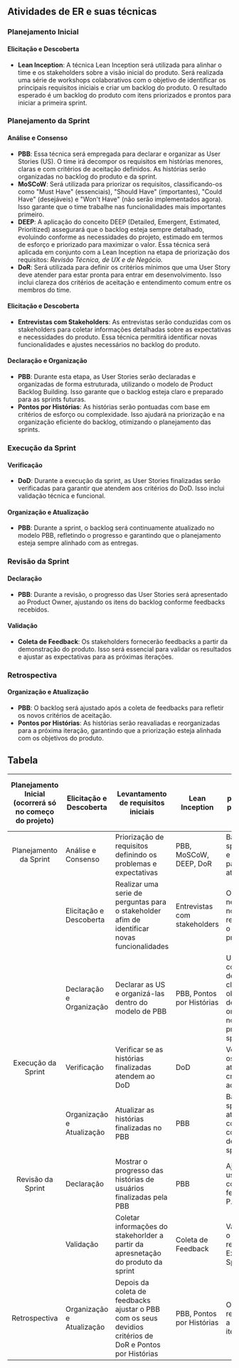 ## Atividades de ER e suas técnicas

### Planejamento Inicial

#### Elicitação e Descoberta
- **Lean Inception**: A técnica Lean Inception será utilizada para alinhar o time e os stakeholders sobre a visão inicial do produto. Será realizada uma série de workshops colaborativos com o objetivo de identificar os principais requisitos iniciais e criar um backlog do produto. O resultado esperado é um backlog do produto com itens priorizados e prontos para iniciar a primeira sprint.

### Planejamento da Sprint

#### Análise e Consenso
- **PBB**: Essa técnica será empregada para declarar e organizar as User Stories (US). O time irá decompor os requisitos em histórias menores, claras e com critérios de aceitação definidos. As histórias serão organizadas no backlog do produto e da sprint.
- **MoSCoW**: Será utilizada para priorizar os requisitos, classificando-os como "Must Have" (essenciais), "Should Have" (importantes), "Could Have" (desejáveis) e "Won't Have" (não serão implementados agora). Isso garante que o time trabalhe nas funcionalidades mais importantes primeiro.
- **DEEP**: A aplicação do conceito DEEP (Detailed, Emergent, Estimated, Prioritized) assegurará que o backlog esteja sempre detalhado, evoluindo conforme as necessidades do projeto, estimado em termos de esforço e priorizado para maximizar o valor. Essa técnica será aplicada em conjunto com a Lean Inception na etapa de priorização dos requisitos: *Revisão Técnica, de UX e de Negócio.*
- **DoR**: Será utilizada para definir os critérios mínimos que uma User Story deve atender para estar pronta para entrar em desenvolvimento. Isso inclui clareza dos critérios de aceitação e entendimento comum entre os membros do time.

#### Elicitação e Descoberta
- **Entrevistas com Stakeholders**: As entrevistas serão conduzidas com os stakeholders para coletar informações detalhadas sobre as expectativas e necessidades do produto. Essa técnica permitirá identificar novas funcionalidades e ajustes necessários no backlog do produto.

#### Declaração e Organização
- **PBB**: Durante esta etapa, as User Stories serão declaradas e organizadas de forma estruturada, utilizando o modelo de Product Backlog Building. Isso garante que o backlog esteja claro e preparado para as sprints futuras.
- **Pontos por Histórias**: As histórias serão pontuadas com base em critérios de esforço ou complexidade. Isso ajudará na priorização e na organização eficiente do backlog, otimizando o planejamento das sprints.


### Execução da Sprint

#### Verificação
- **DoD**: Durante a execução da sprint, as User Stories finalizadas serão verificadas para garantir que atendem aos critérios do DoD. Isso inclui validação técnica e funcional.

#### Organização e Atualização
- **PBB**: Durante a sprint, o backlog será continuamente atualizado no modelo PBB, refletindo o progresso e garantindo que o planejamento esteja sempre alinhado com as entregas.

### Revisão da Sprint

#### Declaração
- **PBB**: Durante a revisão, o progresso das User Stories será apresentado ao Product Owner, ajustando os itens do backlog conforme feedbacks recebidos.

#### Validação
- **Coleta de Feedback**: Os stakeholders fornecerão feedbacks a partir da demonstração do produto. Isso será essencial para validar os resultados e ajustar as expectativas para as próximas iterações.

### Retrospectiva

#### Organização e Atualização
- **PBB**: O backlog será ajustado após a coleta de feedbacks para refletir os novos critérios de aceitação.
- **Pontos por Histórias**: As histórias serão reavaliadas e reorganizadas para a próxima iteração, garantindo que a priorização esteja alinhada com os objetivos do produto.


## Tabela

| Planejamento Inicial (ocorrerá só no começo do projeto) | Elicitação e Descoberta   | Levantamento de requisitos iniciais                                                                      | Lean Inception               | Possui o backlog do produto incial para começar a primeira sprint                                                        |
|:-------------------------------------------------------:|---------------------------|----------------------------------------------------------------------------------------------------------|------------------------------|--------------------------------------------------------------------------------------------------------------------------|
|                  Planejamento da Sprint                 | Análise e Consenso        | Priorização de requisitos definindo os problemas e expectativas                                          | PBB, MoSCoW, DEEP, DoR       | Backlog da sprint definido e ajustado para interação atual                                                               |
|                                                         | Elicitação e Descoberta   | Realizar uma serie de perguntas para o stakeholder afim de identificar novas funcionalidades             | Entrevistas com stakeholders | Obter se necessário, novos requisitos para o backlog do produto                                                          |
|                                                         | Declaração e Organização  | Declarar as US e organizá-las dentro do modelo de PBB                                                    | PBB, Pontos por Histórias    | User stories com critérios de aceitação claros e objetivos bem definidos e organizados no backlog do produto e da sprint |
|                    Execução da Sprint                   | Verificação               | Verificar se as histórias finalizadas atendem  ao DoD                                                    | DoD                          | Verificação se os requisitos atendem aos critérios de aceitação                                                          |
|                                                         | Organização e Atualização | Atualizar as histórias finalizadas no PBB                                                                | PBB                          | Backlog da sprint atualizado continuamente com o decorrer da sprint                                                      |
|                    Revisão da Sprint                    | Declaração                | Mostrar o progresso das histórias de usuários finalizadas pela PBB                                       | PBB                          | Ajustar os user stories conforme feedback do P.O.                                                                        |
|                                                         | Validação                 | Coletar informações do stakehorlder a partir da apresnetação do produto da sprint                        | Coleta de Feedback           | Validação com o P.O. dos resultados da Execução da Sprint                                                                |
|                      Retrospectiva                      | Organização e Atualização | Depois da coleta de feedbacks ajustar o PBB com os seus devidios critérios de DoR e Pontos por Histórias | PBB, Pontos por Histórias    | Organizar os requisitos para a próxima iteração                                                                          |